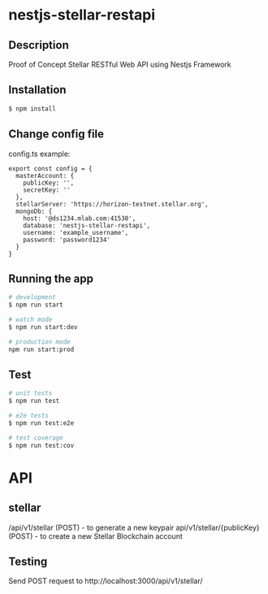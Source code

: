 # nestjs-stellar-restapi

## Description

Proof of Concept Stellar RESTful Web API using Nestjs Framework

## Installation

```bash
$ npm install
```

## Change config file
config.ts example:
```
export const config = {
  masterAccount: {
    publicKey: '',
    secretKey: ''
  },
  stellarServer: 'https://horizon-testnet.stellar.org',
  mongoDb: {
    host: '@ds1234.mlab.com:41530',
    database: 'nestjs-stellar-restapi',
    username: 'example_username',
    password: 'password1234'
  }
}
```

## Running the app

```bash
# development
$ npm run start

# watch mode
$ npm run start:dev

# production mode
npm run start:prod
```

## Test

```bash
# unit tests
$ npm run test

# e2e tests
$ npm run test:e2e

# test coverage
$ npm run test:cov
```

# API
## stellar
/api/v1/stellar (POST) - to generate a new keypair
api/v1/stellar/{publicKey} (POST) - to create a new Stellar Blockchain account

## Testing


Send POST request to http://localhost:3000/api/v1/stellar/